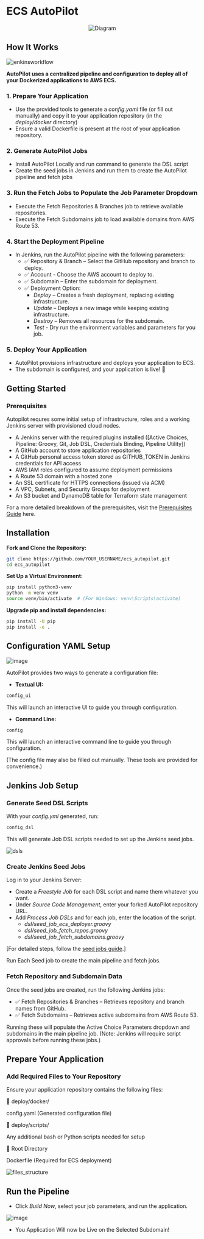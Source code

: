 # ECS AutoPilot
<p align="center">
  <img src="https://github.com/user-attachments/assets/3afe29fe-dfa2-4da7-8794-44e6437bbaff" alt="Diagram">
</p>


## **How It Works**

![jenkinsworkflow](https://github.com/user-attachments/assets/84bb86c1-c375-463f-b005-839aa72d2ad6)

**AutoPilot uses a centralized pipeline and configuration to deploy all of your Dockerized applications to AWS ECS.**

### 1. Prepare Your Application
- Use the provided tools to generate a *config.yaml* file (or fill out manually) and copy it to your application repository (in the *deploy/docker* directory)
- Ensure a valid Dockerfile is present at the root of your application repository.

### 2. Generate AutoPilot Jobs
- Install AutoPilot Locally and run command to generate the DSL script
- Create the seed jobs in Jenkins and run them to create the AutoPilot pipeline and fetch jobs

### 3. Run the Fetch Jobs to Populate the Job Parameter Dropdown
- Execute the Fetch Repositories & Branches job to retrieve available repositories.
- Execute the Fetch Subdomains job to load available domains from AWS Route 53.

### 4. Start the Deployment Pipeline
- In Jenkins, run the AutoPilot pipeline with the following parameters:
  - ✅ Repository & Branch – Select the GitHub repository and branch to deploy.
  - ✅ Account - Choose the AWS account to deploy to.
  - ✅ Subdomain – Enter the subdomain for deployment.
  - ✅ Deployment Option:
    - *Deploy* – Creates a fresh deployment, replacing existing infrastructure.
    - *Update* – Deploys a new image while keeping existing infrastructure.
    - *Destroy* – Removes all resources for the subdomain.
    - *Test* - Dry run the environment variables and parameters for you job.

### 5. Deploy Your Application
- AutoPilot provisions infrastructure and deploys your application to ECS.
- The subdomain is configured, and your application is live! 🚀

## Getting Started
### **Prerequisites**

Autopilot requres some initial setup of infrastructure, roles and a working Jenkins server with provisioned cloud nodes. 
- A Jenkins server with the required plugins installed ([Active Choices, Pipeline: Groovy, Git, Job DSL, Credentials Binding, Pipeline Utility])
- A GitHub account to store application repositories
- A GitHub personal access token stored as GITHUB_TOKEN in Jenkins credentials for API access
- AWS IAM roles configured to assume deployment permissions
- A Route 53 domain with a hosted zone
- An SSL certificate for HTTPS connections (issued via ACM)
- A VPC, Subnets, and Security Groups for deployment
- An S3 bucket and DynamoDB table for Terraform state management

For a more detailed breakdown of the prerequisites, visit the [Prerequisites Guide](https://digitalsteve.net/projects/jenkins-ecs?tab=Prerequisites) here.



## Installation
**Fork and Clone the Repository:**
```sh
git clone https://github.com/YOUR_USERNAME/ecs_autopilot.git
cd ecs_autopilot
```

**Set Up a Virtual Environment:**
```sh
pip install python3-venv
python -m venv venv
source venv/bin/activate  # (For Windows: venv\Scripts\activate)
```

**Upgrade pip and install dependencies:**
```sh
pip install -U pip
pip install -e .
```

## Configuration YAML Setup
![image](https://github.com/user-attachments/assets/e6a94e46-819f-46ce-abb7-a982d45725f9)

AutoPilot provides two ways to generate a configuration file:

- **Textual UI:**
```sh
config_ui
```
  This will launch an interactive UI to guide you through configuration.

- **Command Line:**
```sh
config
```
  This will launch an interactive command line to guide you through configuration.

(The config file may also be filled out manually. These tools are provided for convenience.)


## Jenkins Job Setup
### Generate Seed DSL Scripts
With your *config.yml* generated, run:
```sh
config_dsl
```
This will generate Job DSL scripts needed to set up the Jenkins seed jobs.

![dsls](https://github.com/user-attachments/assets/3f5f797b-cf03-4994-8402-1138f7963adc)


### Create Jenkins Seed Jobs
Log in to your Jenkins Server:
- Create a *Freestyle Job* for each DSL script and name them whatever you want.
- Under *Source Code Management*, enter your forked AutoPilot repository URL.
- Add *Process Job DSLs* and for each job, enter the location of the script.
  - *dsl/seed_job_ecs_deployer.groovy*
  - *dsl/seed_job_fetch_repos.groovy*
  - *dsl/seed_job_fetch_subdomains.groovy*

[For detailed steps, follow the [seed jobs guide](https://digitalsteve.net/projects/jenkins-ecs?tab=Seed%20Jobs).]

Run Each Seed job to create the main pipeline and fetch jobs.


### Fetch Repository and Subdomain Data
Once the seed jobs are created, run the following Jenkins jobs:
- ✅ Fetch Repositories & Branches – Retrieves repository and branch names from GitHub.
- ✅ Fetch Subdomains – Retrieves active subdomains from AWS Route 53.

Running these will populate the Active Choice Parameters dropdown and subdomains in the main pipeline job.
(Note: Jenkins will require script approvals before running these jobs.)


## Prepare Your Application
### Add Required Files to Your Repository

Ensure your application repository contains the following files:

📂 deploy/docker/

config.yaml (Generated configuration file)

📂 deploy/scripts/

Any additional bash or Python scripts needed for setup

📂 Root Directory

Dockerfile (Required for ECS deployment)

![files_structure](https://github.com/user-attachments/assets/fa1ad6fe-c022-4261-b937-8fbb0085a0cf)

## Run the Pipeline

- Click *Build Now*, select your job parameters, and run the application.

![image](https://github.com/user-attachments/assets/7fe61ac4-f935-47e8-9c33-b4d85d6548c7)

- You Application Will now be Live on the Selected Subdomain! 
